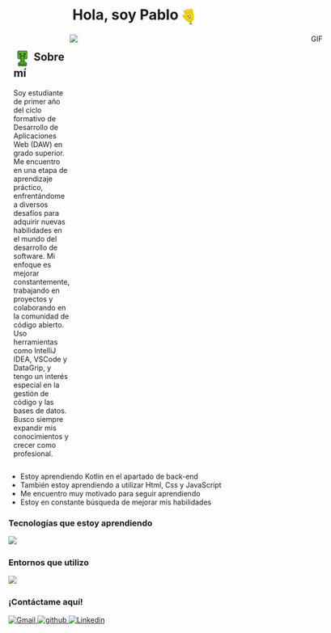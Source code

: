 <h1 align="center">Hola, soy Pablo <img src="gif-para-saludar.gif" alt="icono" style="vertical-align: middle; width: 35px;"></h1>
<div style="text-align: center;"></div>
<div style="display: flex; justify-content: space-between;">
  <div style="flex: 1; margin-left: 10px;">
    <h2><img src="64rdrjmesq761.gif" alt="icono" style="vertical-align: middle; width: 35px;"> Sobre mí</h2>
    <p class="mi-clase">
      Soy estudiante de primer año del ciclo formativo de Desarrollo de Aplicaciones Web (DAW) en grado superior. Me encuentro en una etapa de aprendizaje práctico, enfrentándome a diversos desafíos para adquirir nuevas habilidades en el mundo del desarrollo de software. Mi enfoque es mejorar constantemente, trabajando en proyectos y colaborando en la comunidad de código abierto. Uso herramientas como IntelliJ IDEA, VSCode y DataGrip, y tengo un interés especial en la gestión de código y las bases de datos. Busco siempre expandir mis conocimientos y crecer como profesional.
  </div>
  <div style="flex: 1; text-align: right; margin-right: 10px;">
    <img align="right" alt="GIF" height="500px" width="500px" src=https://media0.giphy.com/media/v1.Y2lkPTc5MGI3NjExYWtrYnJnbWEyZXVnbmdsazgxbDVuaDJ0ODRiZGpkaXBzZjRrYzFqYyZlcD12MV9pbnRlcm5hbF9naWZfYnlfaWQmY3Q9Zw/4B9tlumUF5KrybOxVL/giphy.gif />
  </div>
</div>
<ul class="mi-clase">
        <li>Estoy aprendiendo Kotlin en el apartado de back-end</li> 
        <li>También estoy aprendiendo a utilizar Html, Css y JavaScript</li>
        <li>Me encuentro muy motivado para seguir aprendiendo</li>
        <li>Estoy en constante búsqueda de mejorar mis habilidades</li>
      </ul>
    </p>
<h3>Tecnologías que estoy aprendiendo</h3>
<p class="mi-clase">
  <a href="https://skillicons.dev">
    <img src="https://skillicons.dev/icons?i=git,kotlin,css,html,mysql" />
  </a>
</p>

<h3>Entornos que utilizo</h3>
<p class="mi-clase">
  <a href="https://skillicons.dev">
    <img src="https://skillicons.dev/icons?i=vscode,idea" />
  </a>
</p>
<h3>¡Contáctame aquí!</h3>
<p class="mi-clase">
  <a href="mailto:pzuilarmenteros@gmail.com" target="_blank">
    <img src="https://skillicons.dev/icons?i=gmail" alt="Gmail" />
  </a>
  <a href="https://github.com/PablosDevelop" target="_blank">
    <img src="https://skillicons.dev/icons?i=github" alt="github" />
  </a>
  <a href="linkedin.com/in/pablo-zuil-armenteros-114941352" target="_blank">
    <img src="https://skillicons.dev/icons?i=linkedin" alt="Linkedin" />
  </a>
</p>
